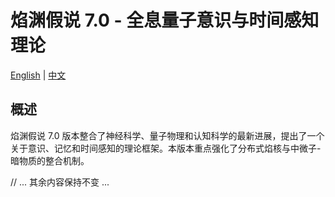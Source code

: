 # 焰渊假说 7.0 - 全息量子意识与时间感知理论

[English](README.md) | [中文](README-CN.md)

## 概述
焰渊假说 7.0 版本整合了神经科学、量子物理和认知科学的最新进展，提出了一个关于意识、记忆和时间感知的理论框架。本版本重点强化了分布式焰核与中微子-暗物质的整合机制。

// ... 其余内容保持不变 ...